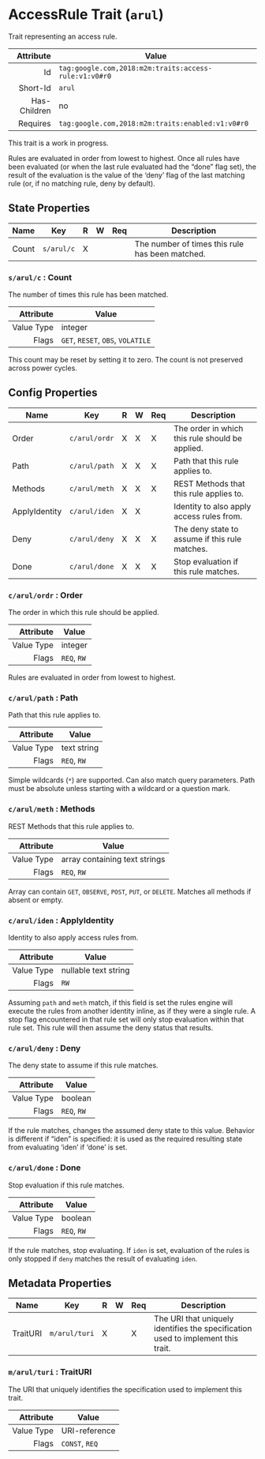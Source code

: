 # AccessRule Trait (`arul`)


Trait representing an access rule.

| Attribute | Value |
|----:|-------------|
|  Id | `tag:google.com,2018:m2m:traits:access-rule:v1:v0#r0` |
| Short-Id | `arul` |
| Has-Children | no |
| Requires | `tag:google.com,2018:m2m:traits:enabled:v1:v0#r0`|

 This trait is a work in progress.

Rules are evaluated in order from lowest to highest. Once all rules have been evaluated (or when the last rule evaluated had the “done” flag set), the result of the evaluation is the value of the ‘deny’ flag of the last matching rule (or, if no matching rule, deny by default).

## State Properties

| Name |  Key | R | W |  Req |  Description |
|-----|---|----|----|----|----|
| Count | `s/arul/c` | X |   |   | The number of times this rule has been matched. |

### `s/arul/c` : Count

The number of times this rule has been matched.

| Attribute | Value |
|----:|-------------|
| Value Type | integer |
| Flags | `GET`, `RESET`, `OBS`, `VOLATILE`|

This count may be reset by setting it to zero. The count is not preserved across power cycles.

## Config Properties

| Name |  Key | R | W |  Req |  Description |
|-----|---|----|----|----|----|
| Order | `c/arul/ordr` | X | X | X | The order in which this rule should be applied. |
| Path | `c/arul/path` | X | X | X | Path that this rule applies to. |
| Methods | `c/arul/meth` | X | X | X | REST Methods that this rule applies to. |
| ApplyIdentity | `c/arul/iden` | X | X |   | Identity to also apply access rules from. |
| Deny | `c/arul/deny` | X | X | X | The deny state to assume if this rule matches. |
| Done | `c/arul/done` | X | X | X | Stop evaluation if this rule matches. |

### `c/arul/ordr` : Order

The order in which this rule should be applied.

| Attribute | Value |
|----:|-------------|
| Value Type | integer |
| Flags | `REQ`, `RW`|

Rules are evaluated in order from lowest to highest.

### `c/arul/path` : Path

Path that this rule applies to.

| Attribute | Value |
|----:|-------------|
| Value Type | text string |
| Flags | `REQ`, `RW`|

Simple wildcards (`*`) are supported. Can also match query parameters. Path must be absolute unless starting with a wildcard or a question mark.

### `c/arul/meth` : Methods

REST Methods that this rule applies to.

| Attribute | Value |
|----:|-------------|
| Value Type | array containing text strings |
| Flags | `REQ`, `RW`|

Array can contain `GET`, `OBSERVE`, `POST`, `PUT`, or `DELETE`. Matches all methods if absent or empty.

### `c/arul/iden` : ApplyIdentity

Identity to also apply access rules from.

| Attribute | Value |
|----:|-------------|
| Value Type | nullable text string |
| Flags | `RW`|

Assuming `path` and `meth` match, if this field is set the rules engine will execute the rules from another identity inline, as if they were a single rule. A stop flag encountered in that rule set will only stop evaluation within that rule set. This rule will then assume the deny status that results.

### `c/arul/deny` : Deny

The deny state to assume if this rule matches.

| Attribute | Value |
|----:|-------------|
| Value Type | boolean |
| Flags | `REQ`, `RW`|

If the rule matches, changes the assumed deny state to this value. Behavior is different if “iden” is specified: it is used as the required resulting state from evaluating ‘iden’ if ‘done’ is set.

### `c/arul/done` : Done

Stop evaluation if this rule matches.

| Attribute | Value |
|----:|-------------|
| Value Type | boolean |
| Flags | `REQ`, `RW`|

If the rule matches, stop evaluating. If `iden` is set, evaluation of the rules is only stopped if `deny` matches the result of evaluating `iden`.

## Metadata Properties

| Name |  Key | R | W |  Req |  Description |
|-----|---|----|----|----|----|
| TraitURI | `m/arul/turi` | X |   | X | The URI that uniquely identifies the specification used to implement this trait. |

### `m/arul/turi` : TraitURI

The URI that uniquely identifies the specification used to implement this trait.

| Attribute | Value |
|----:|-------------|
| Value Type | URI-reference |
| Flags | `CONST`, `REQ`|
